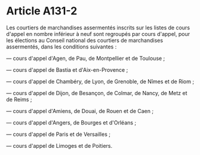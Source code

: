 # Article A131-2

Les courtiers de marchandises assermentés inscrits sur les listes de cours d'appel en nombre inférieur à neuf sont regroupés par cours d'appel, pour les élections au Conseil national des courtiers de marchandises assermentés, dans les conditions suivantes :

― cours d'appel d'Agen, de Pau, de Montpellier et de Toulouse ;

― cours d'appel de Bastia et d'Aix-en-Provence ;

― cours d'appel de Chambéry, de Lyon, de Grenoble, de Nîmes et de Riom ;

― cours d'appel de Dijon, de Besançon, de Colmar, de Nancy, de Metz et de Reims ;

― cours d'appel d'Amiens, de Douai, de Rouen et de Caen ;

― cours d'appel d'Angers, de Bourges et d'Orléans ;

― cours d'appel de Paris et de Versailles ;

― cours d'appel de Limoges et de Poitiers.
